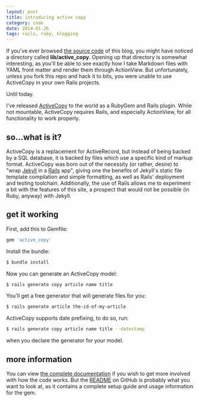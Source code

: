 ```yaml
---
layout: post
title: introducing active copy
category: code
date: 2014-01-26
tags: rails, ruby, blogging
---
```


If you've ever browsed [the source code][repo] of this blog, you might
have noticed a directory called **lib/active_copy**. Opening up that
directory is somewhat interesting, as you'll be able to see exactly how
I take Markdown files with YAML front matter and render them through
ActionView. But unfortunately, unless you fork this repo and hack it to
bits, you were unable to use ActiveCopy in your own Rails projects.

Until today.

I've released [ActiveCopy][gem] to the world as a RubyGem and Rails
plugin. While not mountable, ActiveCopy requires Rails, and especially
ActionView, for all functionality to work properly.

## so...what is it?

ActiveCopy is a replacement for ActiveRecord, but instead of being
backed by a SQL database, it is backed by files which use a specific
kind of markup format. ActiveCopy was born out of the necessity (or
rather, desire) to "wrap [Jekyll][jek] in a [Rails][rails] app", giving
one the benefits of Jekyll's static file template compilation and simple
formatting, as well as Rails' deployment and testing toolchain.
Additionally, the use of Rails allows me to experiment a bit with the
features of this site, a prospect that would not be possible (in Ruby,
anyway) with Jekyll.

## get it working

First, add this to Gemfile:

```ruby
gem 'active_copy'
```

Install the bundle:

```bash
$ bundle install
```

Now you can generate an ActiveCopy model:

```bash
$ rails generate copy article name title
```

You'll get a free generator that will generate files for you:

```bash
$ rails generate article the-id-of-my-article
```

ActiveCopy supports date prefixing, to do so, run:

```bash
$ rails generate copy article name title --datestamp
```

when you declare the generator for your model.

## more information

You can view [the complete documentation][rdoc] if you wish to get more
involved with how the code works. But the [README][proj] on GitHub is
probably what you want to look at, as it contains a complete setup guide
and usage information for the gem.

[repo]: https://github.com/tubbo/psychedeli.ca
[gem]: http://rubygems.org/gems/active_copy
[jek]: http://jekyllrb.com
[rails]: http://rubyonrails.org
[rdoc]: http://rdoc.info/tubbo/active_copy
[proj]: http://github.com/tubbo/active_copy
